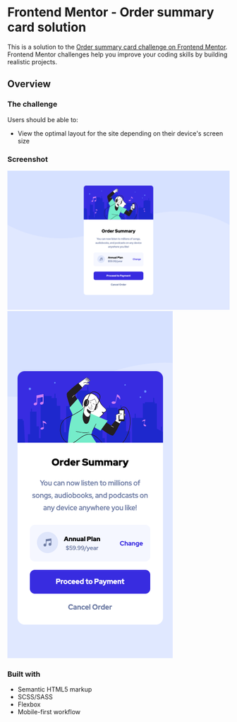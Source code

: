 # Frontend Mentor - Order summary card solution

This is a solution to the [Order summary card challenge on Frontend Mentor](https://www.frontendmentor.io/challenges/order-summary-component-QlPmajDUj). Frontend Mentor challenges help you improve your coding skills by building realistic projects. 

## Overview

### The challenge

Users should be able to:

- View the optimal layout for the site depending on their device's screen size

### Screenshot

![](./images/desktop-1440px.png)
![](./images/mobile-375px.png)

### Built with

- Semantic HTML5 markup
- SCSS/SASS
- Flexbox
- Mobile-first workflow
